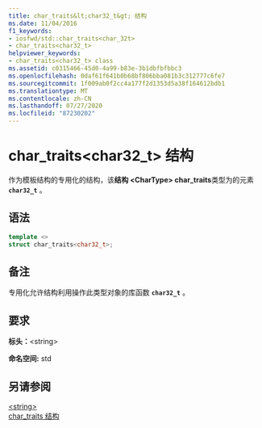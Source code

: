 ```yaml
---
title: char_traits&lt;char32_t&gt; 结构
ms.date: 11/04/2016
f1_keywords:
- iosfwd/std::char_traits<char_32t>
- char_traits<char32_t>
helpviewer_keywords:
- char_traits<char32_t> class
ms.assetid: c0315466-45d0-4a99-b83e-3b1dbfbfbbc3
ms.openlocfilehash: 0daf61f641b0b68bf806bba081b3c312777c6fe7
ms.sourcegitcommit: 1f009ab0f2cc4a177f2d1353d5a38f164612bdb1
ms.translationtype: MT
ms.contentlocale: zh-CN
ms.lasthandoff: 07/27/2020
ms.locfileid: "87230202"
---
```

# <a name="char_traitsltchar32_tgt-struct"></a>char_traits&lt;char32_t&gt; 结构

作为模板结构的专用化的结构，该**结构 \<CharType> char_traits**类型为的元素 **`char32_t`** 。

## <a name="syntax"></a>语法

```cpp
template <>
struct char_traits<char32_t>;
```

## <a name="remarks"></a>备注

专用化允许结构利用操作此类型对象的库函数 **`char32_t`** 。

## <a name="requirements"></a>要求

**标头：**\<string>

**命名空间:** std

## <a name="see-also"></a>另请参阅

[\<string>](../standard-library/string.md)\
[char_traits 结构](../standard-library/char-traits-struct.md)
